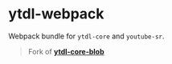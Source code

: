 # ytdl-webpack

Webpack bundle for `ytdl-core` and `youtube-sr`.

> Fork of **[ytdl-core-blob](https://github.com/Stremio/ytdl-core-blob)**
